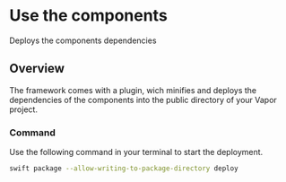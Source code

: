 # Use the components

Deploys the components dependencies

## Overview

The framework comes with a plugin, wich minifies and deploys the dependencies of the components into the public directory of your Vapor project.

### Command

Use the following command in your terminal to start the deployment.

```sh
swift package --allow-writing-to-package-directory deploy
```
